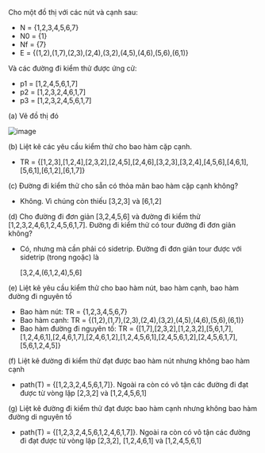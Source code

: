 Cho một đồ thị với các nút và cạnh sau:
* N = {1,2,3,4,5,6,7}
* N0 = {1}
* Nf = {7}
* E = {(1,2),(1,7),(2,3),(2,4),(3,2),(4,5),(4,6),(5,6),(6,1)}

Và các đường đi kiểm thử được ứng cử:
* p1 = [1,2,4,5,6,1,7]
* p2 = [1,2,3,2,4,6,1,7]
* p3 = [1,2,3,2,4,5,6,1,7]

(a) Vẽ đồ thị đó

![image](https://user-images.githubusercontent.com/48431650/94980216-bdd0ce00-0551-11eb-9285-162fdd1e667d.png)

(b) Liệt kê các yêu cầu kiểm thử cho bao hàm cặp cạnh.
* TR = {[1,2,3],[1,2,4],[2,3,2],[2,4,5],[2,4,6],[3,2,3],[3,2,4],[4,5,6],[4,6,1],[5,6,1],[6,1,2],[6,1,7]}

(c) Đường đi kiểm thử cho sẵn có thỏa mãn bao hàm cặp cạnh không?
* Không. Vì chúng còn thiếu [3,2,3] và [6,1,2]

(d) Cho đường đi đơn giản [3,2,4,5,6] và đường đi kiểm thử [1,2,3,2,4,6,1,2,4,5,6,1,7]. Đường đi kiểm thử có tour đường đi đơn giản không?
* Có, nhưng mà cần phải có sidetrip. Đường đi đơn giản tour được với sidetrip (trong ngoặc) là

    [3,2,4,(6,1,2,4),5,6]

(e) Liệt kê yêu cầu kiểm thử cho bao hàm nút, bao hàm cạnh, bao hàm đường đi nguyên tố
* Bao hàm nút: TR = {1,2,3,4,5,6,7}
* Bao hàm cạnh: TR = {(1,2),(1,7),(2,3),(2,4),(3,2),(4,5),(4,6),(5,6),(6,1)}
* Bao hàm đường đi nguyên tố: TR = {[1,7],[2,3,2],[1,2,3,2],[5,6,1,7],[1,2,4,6,1],[2,4,6,1,7],[2,4,6,1,2],[1,2,4,5,6,1],[2,4,5,6,1,2],[2,4,5,6,1,7],[5,6,1,2,4,5]}

(f) Liệt kê đường đi kiểm thử đạt được bao hàm nút nhưng không bao hàm cạnh
* path(T) = {[1,2,3,2,4,5,6,1,7]}. Ngoài ra còn có vô tận các đường đi đạt được từ vòng lặp [2,3,2] và [1,2,4,5,6,1]

(g) Liệt kê đường đi kiểm thử đạt được bao hàm cạnh nhưng không bao hàm đường di nguyên tố
* path(T) = {[1,2,3,2,4,5,6,1,2,4,6,1,7]}. Ngoài ra còn có vô tận các đường đi đạt được từ vòng lặp [2,3,2], [1,2,4,6,1] và [1,2,4,5,6,1]